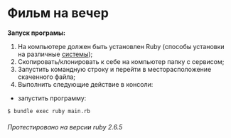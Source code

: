 # Фильм на вечер

**Запуск програмы:**
1. На компьютере должен быть установлен Ruby (способы установки на различные [системы][1]);
2. Скопировать/клонировать к себе на компьютер папку с сервисом;
3. Запустить командную строку и перейти в месторасположение скаченного файла;
4. Выполнить следующие действие в консоли:

- запустить программу:
```
$ bundle exec ruby main.rb
```


###### Протестировано на версии ruby 2.6.5

[1]: https://www.ruby-lang.org/ru/documentation/installation/